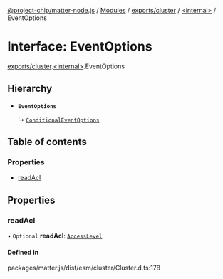 [@project-chip/matter-node.js](../README.md) / [Modules](../modules.md) / [exports/cluster](../modules/exports_cluster.md) / [\<internal\>](../modules/exports_cluster._internal_.md) / EventOptions

# Interface: EventOptions

[exports/cluster](../modules/exports_cluster.md).[\<internal\>](../modules/exports_cluster._internal_.md).EventOptions

## Hierarchy

- **`EventOptions`**

  ↳ [`ConditionalEventOptions`](exports_cluster._internal_.ConditionalEventOptions.md)

## Table of contents

### Properties

- [readAcl](exports_cluster._internal_.EventOptions.md#readacl)

## Properties

### readAcl

• `Optional` **readAcl**: [`AccessLevel`](../enums/exports_cluster.AccessLevel.md)

#### Defined in

packages/matter.js/dist/esm/cluster/Cluster.d.ts:178
